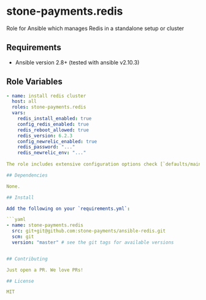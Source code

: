 stone-payments.redis
============
Role for Ansible which manages Redis in a standalone setup or cluster

## Requirements

- Ansible version 2.8+ (tested with ansible v2.10.3)
## Role Variables

```yaml
- name: install redis cluster
  host: all
  roles: stone-payments.redis
  vars:
    redis_install_enabled: true
    config_redis_enabled: true
    redis_reboot_allowed: true
    redis_version: 6.2.3
    config_newrelic_enabled: true
    redis_password: "..."
    redis_newrelic_env: "..."
  
The role includes extensive configuration options check [`defaults/main.yml`](default/main.yml).

## Dependencies

None.

## Install

Add the following on your `requirements.yml`:

```yaml
- name: stone-payments.redis
  src: git+git@github.com:stone-payments/ansible-redis.git
  scm: git
  version: "master" # see the git tags for available versions


## Contributing

Just open a PR. We love PRs!

## License

MIT